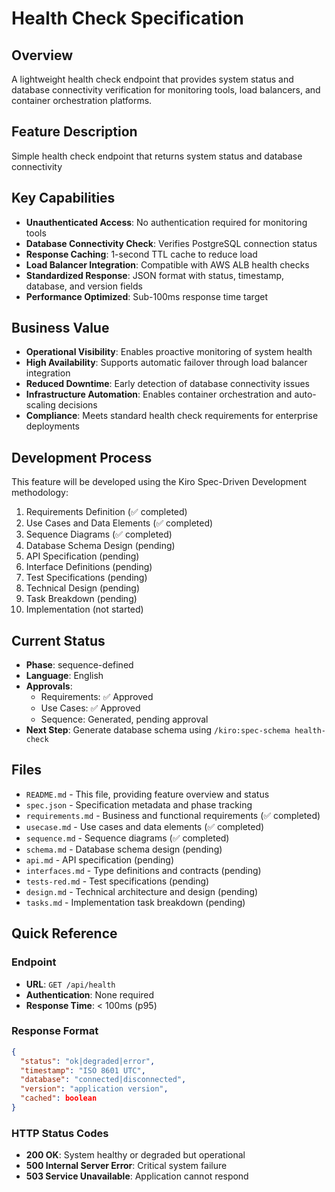 # Health Check Specification

## Overview

A lightweight health check endpoint that provides system status and database connectivity verification for monitoring tools, load balancers, and container orchestration platforms.

## Feature Description

Simple health check endpoint that returns system status and database connectivity

## Key Capabilities

- **Unauthenticated Access**: No authentication required for monitoring tools
- **Database Connectivity Check**: Verifies PostgreSQL connection status
- **Response Caching**: 1-second TTL cache to reduce load
- **Load Balancer Integration**: Compatible with AWS ALB health checks
- **Standardized Response**: JSON format with status, timestamp, database, and version fields
- **Performance Optimized**: Sub-100ms response time target

## Business Value

- **Operational Visibility**: Enables proactive monitoring of system health
- **High Availability**: Supports automatic failover through load balancer integration
- **Reduced Downtime**: Early detection of database connectivity issues
- **Infrastructure Automation**: Enables container orchestration and auto-scaling decisions
- **Compliance**: Meets standard health check requirements for enterprise deployments

## Development Process

This feature will be developed using the Kiro Spec-Driven Development methodology:

1. Requirements Definition (✅ completed)
2. Use Cases and Data Elements (✅ completed)
3. Sequence Diagrams (✅ completed)
4. Database Schema Design (pending)
5. API Specification (pending)
6. Interface Definitions (pending)
7. Test Specifications (pending)
8. Technical Design (pending)
9. Task Breakdown (pending)
10. Implementation (not started)

## Current Status

- **Phase**: sequence-defined
- **Language**: English
- **Approvals**:
  - Requirements: ✅ Approved
  - Use Cases: ✅ Approved
  - Sequence: Generated, pending approval
- **Next Step**: Generate database schema using `/kiro:spec-schema health-check`

## Files

- `README.md` - This file, providing feature overview and status
- `spec.json` - Specification metadata and phase tracking
- `requirements.md` - Business and functional requirements (✅ completed)
- `usecase.md` - Use cases and data elements (✅ completed)
- `sequence.md` - Sequence diagrams (✅ completed)
- `schema.md` - Database schema design (pending)
- `api.md` - API specification (pending)
- `interfaces.md` - Type definitions and contracts (pending)
- `tests-red.md` - Test specifications (pending)
- `design.md` - Technical architecture and design (pending)
- `tasks.md` - Implementation task breakdown (pending)

## Quick Reference

### Endpoint
- **URL**: `GET /api/health`
- **Authentication**: None required
- **Response Time**: < 100ms (p95)

### Response Format
```json
{
  "status": "ok|degraded|error",
  "timestamp": "ISO 8601 UTC",
  "database": "connected|disconnected",
  "version": "application version",
  "cached": boolean
}
```

### HTTP Status Codes
- **200 OK**: System healthy or degraded but operational
- **500 Internal Server Error**: Critical system failure
- **503 Service Unavailable**: Application cannot respond